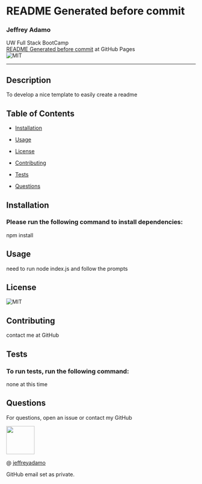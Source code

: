 # README Generated before commit

### Jeffrey Adamo  
UW Full Stack BootCamp  
[README Generated before commit](#) at GitHub Pages  
![MIT](https://img.shields.io/badge/license-MIT-green)  
***

## Description

To develop a nice template to easily create a readme

## Table of Contents

* [Installation](#installation)

* [Usage](#usage)

* [License](#license)

* [Contributing](#contributing)

* [Tests](#tests)

* [Questions](#questions)

## Installation

### Please run the following command to install dependencies:


npm install


## Usage

need to run node index.js and follow the prompts

## License

![MIT](https://img.shields.io/badge/license-MIT-green)

## Contributing

contact me at GitHub

## Tests

### To run tests, run the following command:


none at this time


## Questions

For questions, open an issue or contact my GitHub  


<img src="https://avatars3.githubusercontent.com/u/58490053?v=4" width="75">    

@ [jeffreyadamo](http://www.github.com/jeffreyadamo)  

GitHub email set as private. 